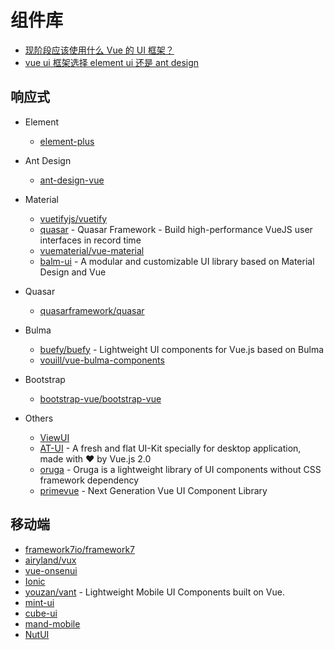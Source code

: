 # 组件库

- [现阶段应该使用什么 Vue 的 UI 框架？](https://www.zhihu.com/question/298703830)
- [vue ui 框架选择 element ui 还是 ant design](https://v2ex.com/t/767468)

## 响应式

- Element

    - [element-plus](https://github.com/element-plus/element-plus)

- Ant Design

    - [ant-design-vue](https://github.com/vueComponent/ant-design-vue)

- Material

    - [vuetifyjs/vuetify](https://github.com/vuetifyjs/vuetify)
    - [quasar](https://github.com/quasarframework/quasar) - Quasar Framework - Build high-performance VueJS user interfaces in record time
    - [vuematerial/vue-material](https://github.com/vuematerial/vue-material)
    - [balm-ui](https://github.com/balmjs/balm-ui) - A modular and customizable UI library based on Material Design and Vue

- Quasar

    - [quasarframework/quasar](https://github.com/quasarframework/quasar)

- Bulma

    - [buefy/buefy](https://github.com/buefy/buefy) - Lightweight UI components for Vue.js based on Bulma
    - [vouill/vue-bulma-components](https://github.com/vouill/vue-bulma-components)

- Bootstrap

    - [bootstrap-vue/bootstrap-vue](https://github.com/bootstrap-vue/bootstrap-vue)

- Others

    - [ViewUI](https://github.com/view-design/ViewUI)
    - [AT-UI](https://at-ui.github.io/at-ui/#/zh) - A fresh and flat UI-Kit specially for desktop application, made with ♥ by Vue.js 2.0 
    - [oruga](https://github.com/oruga-ui/oruga) - Oruga is a lightweight library of UI components without CSS framework dependency
    - [primevue](https://github.com/primefaces/primevue) - Next Generation Vue UI Component Library

## 移动端

- [framework7io/framework7](https://github.com/framework7io/framework7)
- [airyland/vux](https://github.com/airyland/vux)
- [vue-onsenui](https://github.com/OnsenUI/OnsenUI)
- [Ionic](https://github.com/ionic-team/ionic-framework)
- [youzan/vant](https://github.com/youzan/vant) - Lightweight Mobile UI Components built on Vue.
- [mint-ui](https://github.com/ElemeFE/mint-ui)
- [cube-ui](https://didi.github.io/cube-ui)
- [mand-mobile](https://didi.github.io/mand-mobile)
- [NutUI](https://github.com/jdf2e/nutui/)


